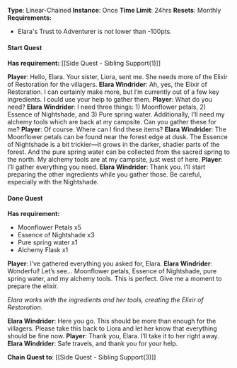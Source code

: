 **Type**: Linear-Chained
**Instance**: Once
**Time Limit**: 24hrs
**Resets**: Monthly
**Requirements:**
- Elara's Trust to Adventurer is not lower than -100pts.

#### **Start Quest**
**Has requirement:** [[Side Quest - Sibling Support(1)]]

**Player**: Hello, Elara. Your sister, Liora, sent me. She needs more of the Elixir of Restoration for the villagers.
**Elara Windrider**: Ah, yes, the Elixir of Restoration. I can certainly make more, but I’m currently out of a few key ingredients. I could use your help to gather them.
**Player**: What do you need?
**Elara Windrider**: I need three things: 1) Moonflower petals, 2) Essence of Nightshade, and 3) Pure spring water. Additionally, I’ll need my alchemy tools which are back at my campsite. Can you gather these for me?
**Player**: Of course. Where can I find these items?
**Elara Windrider**: The Moonflower petals can be found near the forest edge at dusk. The Essence of Nightshade is a bit trickier—it grows in the darker, shadier parts of the forest. And the pure spring water can be collected from the sacred spring to the north. My alchemy tools are at my campsite, just west of here.
**Player**: I’ll gather everything you need.
**Elara Windrider**: Thank you. I’ll start preparing the other ingredients while you gather those. Be careful, especially with the Nightshade.


#### **Done Quest**
**Has requirement:** 
- Moonflower Petals x5
- Essence of Nightshade x3
- Pure spring water x1
- Alchemy Flask x1


**Player**: I’ve gathered everything you asked for, Elara.
**Elara Windrider**: Wonderful! Let’s see... Moonflower petals, Essence of Nightshade, pure spring water, and my alchemy tools. This is perfect. Give me a moment to prepare the elixir.

_Elara works with the ingredients and her tools, creating the Elixir of Restoration._

**Elara Windrider**: Here you go. This should be more than enough for the villagers. Please take this back to Liora and let her know that everything should be fine now.
**Player**: Thank you, Elara. I’ll take it to her right away.
**Elara Windrider**: Safe travels, and thank you for your help.

**Chain Quest to**: [[Side Quest - Sibling Support(3)]]